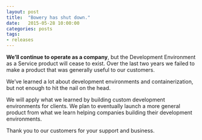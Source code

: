 ```yaml
---
layout: post
title:  "Bowery has shut down."
date:   2015-05-28 10:00:00
categories: posts
tags:
- releases
---
```


**We’ll continue to operate as a company**, but the Development Environment as a Service product will cease to exist. Over the last two years we failed to make a product that was generally useful to our customers.

We’ve learned a lot about development environments and containerization, but not enough to hit the nail on the head.

We will apply what we learned by building custom development environments for clients. We plan to eventually launch a more general product from what we learn helping companies building their development environments.

Thank you to our customers for your support and business.
